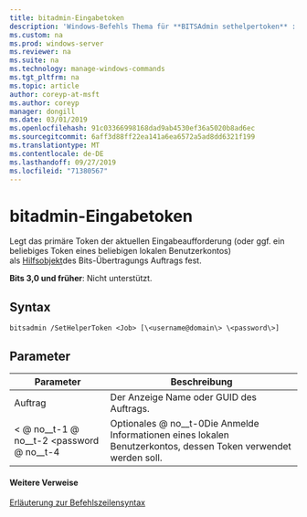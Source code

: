```yaml
---
title: bitadmin-Eingabetoken
description: 'Windows-Befehls Thema für **BITSAdmin sethelpertoken** : legt das primäre Token der aktuellen Eingabeaufforderung (oder ggf. ein beliebiges Token eines beliebigen lokalen Benutzerkontos) als Hilfsobjekt des Bits-Übertragungs Auftrags fest.'
ms.custom: na
ms.prod: windows-server
ms.reviewer: na
ms.suite: na
ms.technology: manage-windows-commands
ms.tgt_pltfrm: na
ms.topic: article
author: coreyp-at-msft
ms.author: coreyp
manager: dongill
ms.date: 03/01/2019
ms.openlocfilehash: 91c03366998168dad9ab4530ef36a5020b8ad6ec
ms.sourcegitcommit: 6aff3d88ff22ea141a6ea6572a5ad8dd6321f199
ms.translationtype: MT
ms.contentlocale: de-DE
ms.lasthandoff: 09/27/2019
ms.locfileid: "71380567"
---
```

# <a name="bitsadmin-sethelpertoken"></a>bitadmin-Eingabetoken

Legt das primäre Token der aktuellen Eingabeaufforderung (oder ggf. ein beliebiges Token eines beliebigen lokalen Benutzerkontos) als [Hilfsobjekt](/windows/desktop/bits/helper-tokens-for-bits-transfer-jobs)des Bits-Übertragungs Auftrags fest.

**Bits 3,0 und früher**: Nicht unterstützt.

## <a name="syntax"></a>Syntax

```
bitsadmin /SetHelperToken <Job> [\<username@domain\> \<password\>]
```

## <a name="parameters"></a>Parameter

|Parameter|Beschreibung|
|---------|-----------|
|Auftrag|Der Anzeige Name oder GUID des Auftrags.|
|\< @ no__t-1 @ no__t-2 \<password @ no__t-4|Optionales @ no__t-0Die Anmelde Informationen eines lokalen Benutzerkontos, dessen Token verwendet werden soll.|

#### <a name="additional-references"></a>Weitere Verweise

[Erläuterung zur Befehlszeilensyntax](command-line-syntax-key.md)
